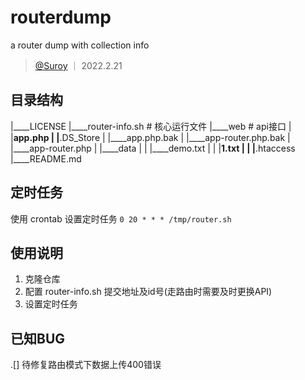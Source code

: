# routerdump
a router dump with collection info
> [@Suroy](https://suroy.cn) ｜ 2022.2.21

## 目录结构
|____LICENSE
|____router-info.sh # 核心运行文件
|____web # api接口
| |____app.php
| |____.DS_Store
| |____app.php.bak
| |____app-router.php.bak
| |____app-router.php
| |____data
| | |____demo.txt
| | |____1.txt
| | |____.htaccess
|____README.md

## 定时任务
使用 crontab 设置定时任务
`0 20 * * * /tmp/router.sh`

## 使用说明
1. 克隆仓库
2. 配置 router-info.sh 提交地址及id号(走路由时需要及时更换API)
3. 设置定时任务

## 已知BUG
.[] 待修复路由模式下数据上传400错误
